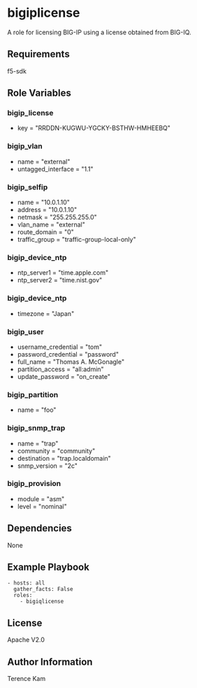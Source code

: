 bigiplicense
=========
A role for licensing BIG-IP using a license obtained from BIG-IQ. 

Requirements
------------
f5-sdk


Role Variables
--------------
### bigip_license
* key = "RRDDN-KUGWU-YGCKY-BSTHW-HMHEEBQ"

### bigip_vlan
* name = "external"
* untagged_interface = "1.1"

### bigip_selfip
* name = "10.0.1.10"
* address = "10.0.1.10"
* netmask = "255.255.255.0"
* vlan_name = "external"
* route_domain = "0"
* traffic_group = "traffic-group-local-only"

### bigip_device_ntp
* ntp_server1 = "time.apple.com"
* ntp_server2 = "time.nist.gov"

### bigip_device_ntp
* timezone = "Japan"

### bigip_user
* username_credential = "tom"
* password_credential = "password"
* full_name = "Thomas A. McGonagle"
* partition_access = "all:admin"
* update_password = "on_create"

### bigip_partition
* name = "foo"

### bigip_snmp_trap
* name = "trap"
* community = "community"
* destination = "trap.localdomain"
* snmp_version = "2c"

### bigip_provision
* module = "asm"
* level = "nominal"

Dependencies
------------
None

Example Playbook
----------------
    - hosts: all
      gather_facts: False
      roles:
        - bigiqlicense

License
-------
Apache V2.0

Author Information
------------------
Terence Kam
